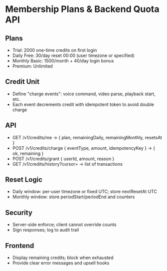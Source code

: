 # Membership Plans & Backend Quota API

## Plans
- Trial: 2000 one-time credits on first login
- Daily Free: 30/day reset 00:00 (user timezone or specified)
- Monthly Basic: 1500/month + 40/day login bonus
- Premium: Unlimited

## Credit Unit
- Define "charge events": voice command, video parse, playback start, etc.
- Each event decrements credit with idempotent token to avoid double charge

## API
- GET /v1/credits/me -> { plan, remainingDaily, remainingMonthly, resetsAt }
- POST /v1/credits/charge { eventType, amount, idempotencyKey } -> { ok, remaining }
- POST /v1/credits/grant { userId, amount, reason }
- GET /v1/credits/history?cursor= -> list of transactions

## Reset Logic
- Daily window: per-user timezone or fixed UTC; store nextResetAt UTC
- Monthly window: store periodStart/periodEnd and counters

## Security
- Server-side enforce; client cannot override counts
- Sign responses; log to audit trail

## Frontend
- Display remaining credits; block when exhausted
- Provide clear error messages and upsell hooks